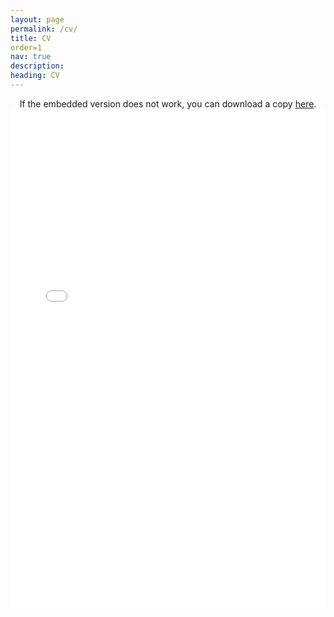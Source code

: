 ```yaml
---
layout: page
permalink: /cv/
title: CV
order=1
nav: true
description: 
heading: CV
---
```



<center>
If the embedded version does not work, you can download a copy <a href="/assets/pdf/Schaposnik_CV_2022.pdf" target="_blank">here</a>.
<object data="/assets/pdf/Schaposnik_CV_2022.pdf#view=FitH&pagemode=none" width="100%" height="800px" type="application/pdf">
    <embed src="/assets/pdf/Schaposnik_CV_2022.pdf#view=FitH&pagemode=none" width="100%" height="800px" type="application/pdf" />
</object>
</center>
